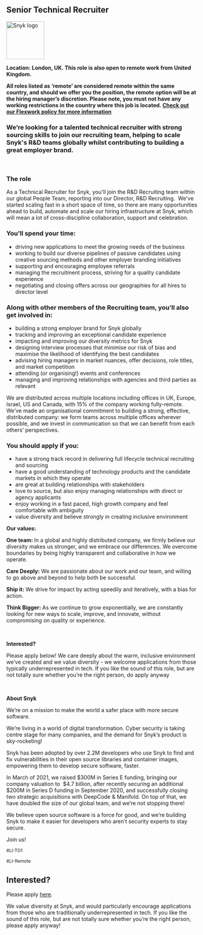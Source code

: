 Senior Technical Recruiter
---

<img src="https://res.cloudinary.com/snyk/image/upload/v1537345894/press-kit/brand/logo-black.png" width="100" alt="Snyk logo" />

<p><strong>Location: London, UK. This role is also open to remote work from United Kingdom.</strong></p>
<p><strong>All roles listed as ‘remote’ are considered remote within the same country, and should we offer you the position, the remote option will be at the hiring manager’s discretion. Please note, you must not have any working restrictions in the country where this job is located. <a href="https://snyk.io/blog/introducing-flex-work-the-future-of-work-at-snyk/">Check out our Flexwork policy for more information</a></strong></p>
<h3><strong>We’re looking for a talented technical recruiter with strong sourcing skills to join our recruiting team, helping to scale Snyk's R&amp;D teams globally whilst contributing to building a great employer brand.</strong></h3>
<p>&nbsp;</p>
<h3><strong>The role</strong></h3>
<p><span style="font-weight: 400;">As a Technical Recruiter for Snyk, you'll join the R&amp;D Recruiting team within our global People Team, reporting into our Director, R&amp;D Recruiting.&nbsp; We've started scaling fast in a short space of time, so there are many</span><span style="font-weight: 400;">&nbsp;opportunities ahead to build, automate and scale our hiring infrastructure at Snyk, which will mean a lot of cross-discipline collaboration, support and celebration. &nbsp;</span></p>
<h3><strong>You’ll spend your time:</strong></h3>
<ul>
<li style="font-weight: 400;"><span style="font-weight: 400;">driving new applications to meet the growing needs of the business</span></li>
<li style="font-weight: 400;"><span style="font-weight: 400;">working to build our diverse pipelines of passive candidates using creative sourcing methods and other employer branding initiatives</span></li>
<li style="font-weight: 400;"><span style="font-weight: 400;">supporting and encouraging employee referrals&nbsp;</span></li>
<li style="font-weight: 400;"><span style="font-weight: 400;">managing the recruitment process, striving for a quality candidate experience</span></li>
<li style="font-weight: 400;"><span style="font-weight: 400;">negotiating and closing offers across our geographies for all hires to director level</span></li>
</ul>
<h3><strong>Along with other members of the Recruiting team, you’ll also get involved in:</strong></h3>
<ul>
<li style="font-weight: 400;"><span style="font-weight: 400;">building a strong employer brand for Snyk globally</span></li>
<li style="font-weight: 400;"><span style="font-weight: 400;">tracking and improving an exceptional candidate experience</span></li>
<li style="font-weight: 400;"><span style="font-weight: 400;">impacting and improving our diversity metrics for Snyk</span></li>
<li style="font-weight: 400;"><span style="font-weight: 400;">designing interview processes that minimise our risk of bias and maximise the likelihood of identifying the best candidates </span></li>
<li style="font-weight: 400;"><span style="font-weight: 400;">advising hiring managers in market nuances, offer decisions, role titles, and market competition</span></li>
<li><span style="font-weight: 400;">attending (or organising!) events and conferences</span></li>
<li><span style="font-weight: 400;">managing and improving relationships with agencies and third parties as relevant</span></li>
</ul>
<p><span style="font-weight: 400;">We are distributed across multiple locations including offices in UK, Europe, Israel, US and Canada, with 15% of the company working fully-remote. We’ve made an organisational commitment to building a strong, effective, distributed company: we form teams across multiple offices wherever possible, and we invest in communication so that we can benefit from each others’ perspectives.</span></p>
<h3><strong>You should apply if you:</strong></h3>
<ul>
<li style="font-weight: 400;"><span style="font-weight: 400;">have a strong track record in delivering full lifecycle technical recruiting and sourcing</span></li>
<li style="font-weight: 400;"><span style="font-weight: 400;">have a good understanding of technology products and the candidate markets in which they operate</span></li>
<li style="font-weight: 400;"><span style="font-weight: 400;">are great at building relationships with stakeholders</span></li>
<li style="font-weight: 400;"><span style="font-weight: 400;">love to source, but also enjoy managing relationships with direct or agency applicants</span></li>
<li style="font-weight: 400;"><span style="font-weight: 400;">enjoy working in a fast paced, high growth company and feel comfortable with ambiguity </span></li>
<li style="font-weight: 400;"><span style="font-weight: 400;">value diversity and believe strongly in creating inclusive environment</span></li>
</ul>
<p><strong>Our values:</strong></p>
<p><strong>One team: </strong><span style="font-weight: 400;">In a global and highly distributed company, we firmly believe our diversity makes us stronger, and we embrace our differences. We overcome boundaries by being highly transparent and collaborative in how we operate.</span></p>
<p><strong>Care Deeply:</strong><span style="font-weight: 400;"> We are passionate about our work and our team, and willing to go above and beyond to help both be successful.</span></p>
<p><strong>Ship it: </strong><span style="font-weight: 400;">We drive for impact by acting speedily and iteratively, with a bias for action.</span></p>
<p><strong>Think Bigger:&nbsp;</strong>As we continue to grow exponentially, we are constantly looking for new ways to scale, improve, and innovate, without compromising on quality or experience.</p>
<p>&nbsp;</p>
<p><strong>Interested?</strong></p>
<p><span style="font-weight: 400;">Please apply below! We care deeply about the warm, inclusive environment we’ve created and we value diversity - we welcome applications from those typically underrepresented in tech. If you like the sound of this role, but are not totally sure whether you’re the right person, do apply anyway</span></p>
<p>&nbsp;</p>
<p><strong>About Snyk</strong></p>
<p><span style="font-weight: 400;">We’re on a mission to make the world a safer place with more secure software.</span></p>
<p><span style="font-weight: 400;">We’re living in a world of digital transformation. Cyber security is taking centre stage for many companies, and the demand for Snyk’s product is sky-rocketing!&nbsp;&nbsp;</span></p>
<p><span style="font-weight: 400;">Snyk has been adopted by over 2.2M developers who use Snyk to find and fix vulnerabilities in their open source libraries and container images, empowering them to develop secure software, faster.</span></p>
<p><span style="font-weight: 400;">In March of 2021, we raised $300M in Series E funding, bringing our company valuation to&nbsp; $4.7 billion, after recently securing an additional $200M in Series D funding in September 2020, and successfully closing two strategic acquisitions with DeepCode &amp; Manifold. On top of that, we have doubled the size of our global team, and we’re not stopping there!&nbsp;&nbsp;</span></p>
<p><span style="font-weight: 400;">We believe open source software is a force for good, and we’re building Snyk to make it easier for developers who aren’t security experts to stay secure.&nbsp; </span></p>
<p><span style="font-weight: 400;">Join us!</span></p>
<p><sub><span style="font-weight: 400;">#LI-TO1</span></sub></p>
<p><sub><span style="font-weight: 400;">#LI-Remote</span></sub></p>

Interested?
---

Please apply [here](https://boards.greenhouse.io/snyk/jobs/5493236002#app).

We value diversity at Snyk, and would particularly encourage applications from those who are traditionally underrepresented in tech.
If you like the sound of this role, but are not totally sure whether you’re the right person, please apply anyway!
